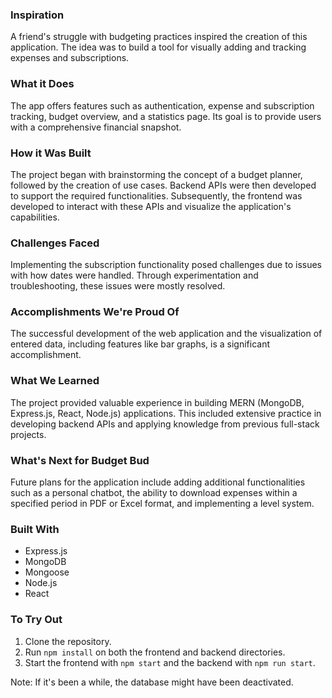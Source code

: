 ### Inspiration
A friend's struggle with budgeting practices inspired the creation of this application. The idea was to build a tool for visually adding and tracking expenses and subscriptions.

### What it Does
The app offers features such as authentication, expense and subscription tracking, budget overview, and a statistics page. Its goal is to provide users with a comprehensive financial snapshot.

### How it Was Built
The project began with brainstorming the concept of a budget planner, followed by the creation of use cases. Backend APIs were then developed to support the required functionalities. Subsequently, the frontend was developed to interact with these APIs and visualize the application's capabilities.

### Challenges Faced
Implementing the subscription functionality posed challenges due to issues with how dates were handled. Through experimentation and troubleshooting, these issues were mostly resolved.

### Accomplishments We're Proud Of
The successful development of the web application and the visualization of entered data, including features like bar graphs, is a significant accomplishment.

### What We Learned
The project provided valuable experience in building MERN (MongoDB, Express.js, React, Node.js) applications. This included extensive practice in developing backend APIs and applying knowledge from previous full-stack projects.

### What's Next for Budget Bud
Future plans for the application include adding additional functionalities such as a personal chatbot, the ability to download expenses within a specified period in PDF or Excel format, and implementing a level system.

### Built With
- Express.js
- MongoDB
- Mongoose
- Node.js
- React

### To Try Out
1. Clone the repository.
2. Run `npm install` on both the frontend and backend directories.
3. Start the frontend with `npm start` and the backend with `npm run start`.

Note: If it's been a while, the database might have been deactivated.
